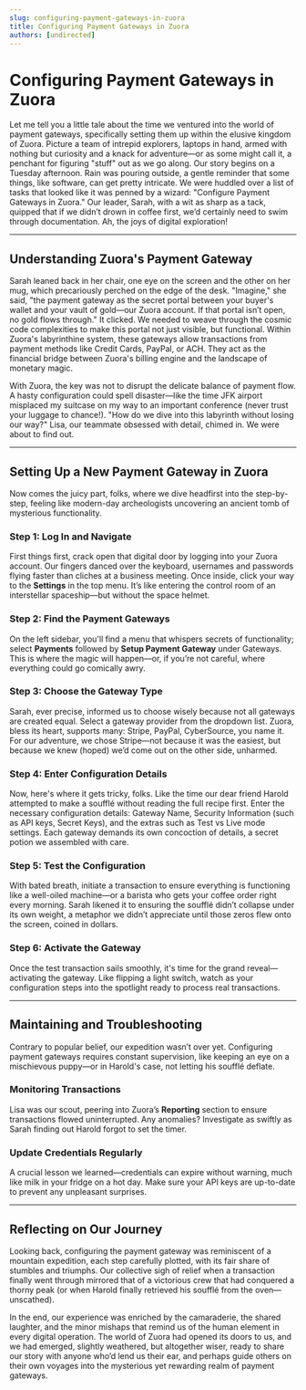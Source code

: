 ```yaml
---
slug: configuring-payment-gateways-in-zuora
title: Configuring Payment Gateways in Zuora
authors: [undirected]
---
```



# Configuring Payment Gateways in Zuora

Let me tell you a little tale about the time we ventured into the world of payment gateways, specifically setting them up within the elusive kingdom of Zuora. Picture a team of intrepid explorers, laptops in hand, armed with nothing but curiosity and a knack for adventure—or as some might call it, a penchant for figuring "stuff" out as we go along. Our story begins on a Tuesday afternoon. Rain was pouring outside, a gentle reminder that some things, like software, can get pretty intricate. We were huddled over a list of tasks that looked like it was penned by a wizard: "Configure Payment Gateways in Zuora." Our leader, Sarah, with a wit as sharp as a tack, quipped that if we didn’t drown in coffee first, we’d certainly need to swim through documentation. Ah, the joys of digital exploration!

---

## Understanding Zuora's Payment Gateway

Sarah leaned back in her chair, one eye on the screen and the other on her mug, which precariously perched on the edge of the desk. "Imagine," she said, "the payment gateway as the secret portal between your buyer's wallet and your vault of gold—our Zuora account. If that portal isn’t open, no gold flows through." It clicked. We needed to weave through the cosmic code complexities to make this portal not just visible, but functional. Within Zuora's labyrinthine system, these gateways allow transactions from payment methods like Credit Cards, PayPal, or ACH. They act as the financial bridge between Zuora's billing engine and the landscape of monetary magic.

With Zuora, the key was not to disrupt the delicate balance of payment flow. A hasty configuration could spell disaster—like the time JFK airport misplaced my suitcase on my way to an important conference (never trust your luggage to chance!). "How do we dive into this labyrinth without losing our way?" Lisa, our teammate obsessed with detail, chimed in. We were about to find out.

---

## Setting Up a New Payment Gateway in Zuora

Now comes the juicy part, folks, where we dive headfirst into the step-by-step, feeling like modern-day archeologists uncovering an ancient tomb of mysterious functionality.

### Step 1: Log In and Navigate

First things first, crack open that digital door by logging into your Zuora account. Our fingers danced over the keyboard, usernames and passwords flying faster than cliches at a business meeting. Once inside, click your way to the **Settings** in the top menu. It’s like entering the control room of an interstellar spaceship—but without the space helmet.

### Step 2: Find the Payment Gateways

On the left sidebar, you'll find a menu that whispers secrets of functionality; select **Payments** followed by **Setup Payment Gateway** under Gateways. This is where the magic will happen—or, if you’re not careful, where everything could go comically awry.

### Step 3: Choose the Gateway Type

Sarah, ever precise, informed us to choose wisely because not all gateways are created equal. Select a gateway provider from the dropdown list. Zuora, bless its heart, supports many: Stripe, PayPal, CyberSource, you name it. For our adventure, we chose Stripe—not because it was the easiest, but because we knew (hoped) we’d come out on the other side, unharmed.

### Step 4: Enter Configuration Details

Now, here's where it gets tricky, folks. Like the time our dear friend Harold attempted to make a soufflé without reading the full recipe first. Enter the necessary configuration details: Gateway Name, Security Information (such as API keys, Secret Keys), and the extras such as Test vs Live mode settings. Each gateway demands its own concoction of details, a secret potion we assembled with care.

### Step 5: Test the Configuration

With bated breath, initiate a transaction to ensure everything is functioning like a well-oiled machine—or a barista who gets your coffee order right every morning. Sarah likened it to ensuring the soufflé didn’t collapse under its own weight, a metaphor we didn’t appreciate until those zeros flew onto the screen, coined in dollars.

### Step 6: Activate the Gateway

Once the test transaction sails smoothly, it's time for the grand reveal—activating the gateway. Like flipping a light switch, watch as your configuration steps into the spotlight ready to process real transactions.

---

## Maintaining and Troubleshooting

Contrary to popular belief, our expedition wasn’t over yet. Configuring payment gateways requires constant supervision, like keeping an eye on a mischievous puppy—or in Harold's case, not letting his soufflé deflate.

### Monitoring Transactions

Lisa was our scout, peering into Zuora’s **Reporting** section to ensure transactions flowed uninterrupted. Any anomalies? Investigate as swiftly as Sarah finding out Harold forgot to set the timer.

### Update Credentials Regularly

A crucial lesson we learned—credentials can expire without warning, much like milk in your fridge on a hot day. Make sure your API keys are up-to-date to prevent any unpleasant surprises.

---

## Reflecting on Our Journey

Looking back, configuring the payment gateway was reminiscent of a mountain expedition, each step carefully plotted, with its fair share of stumbles and triumphs. Our collective sigh of relief when a transaction finally went through mirrored that of a victorious crew that had conquered a thorny peak (or when Harold finally retrieved his soufflé from the oven—unscathed).

In the end, our experience was enriched by the camaraderie, the shared laughter, and the minor mishaps that remind us of the human element in every digital operation. The world of Zuora had opened its doors to us, and we had emerged, slightly weathered, but altogether wiser, ready to share our story with anyone who’d lend us their ear, and perhaps guide others on their own voyages into the mysterious yet rewarding realm of payment gateways.